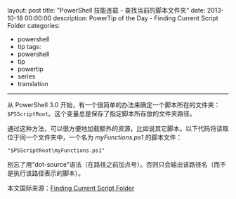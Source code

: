 ﻿layout: post
title: "PowerShell 技能连载 - 查找当前的脚本文件夹"
date: 2013-10-18 00:00:00
description: PowerTip of the Day - Finding Current Script Folder
categories:
- powershell
- tip
tags:
- powershell
- tip
- powertip
- series
- translation
---
从 PowerShell 3.0 开始，有一个很简单的办法来确定一个脚本所在的文件夹：`$PSScriptRoot`。这个变量总是保存了指定脚本所存放的文件夹路径。

通过这种方法，可以很方便地加载额外的资源，比如说其它脚本。以下代码将读取位于同一个文件夹中，一个名为 *myFunctions.ps1* 的脚本文件：

	"$PSScriptRoot\myFunctions.ps1"

别忘了用“dot-source”语法（在路径之前加点号）。否则只会输出该路径名（而不是执行该路径表示的脚本）。
<!--more-->

本文国际来源：[Finding Current Script Folder](http://powershell.com/cs/blogs/tips/archive/2013/10/18/finding-current-script-folder.aspx)
